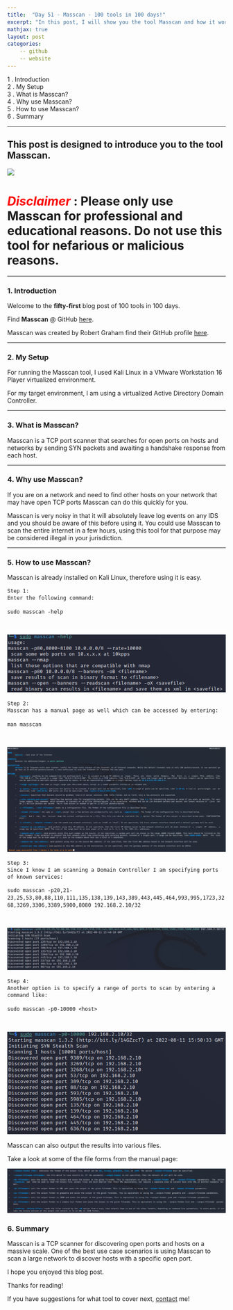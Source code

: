 ```yaml
---
title:  "Day 51 - Masscan - 100 tools in 100 days!"
excerpt: "In this post, I will show you the tool Masscan and how it works."
mathjax: true
layout: post
categories:
    -- github
    -- website
---
```


1 . Introduction
<br>
2 . My Setup
<br>
3 . What is Masscan?
<br>
4 . Why use Masscan?
<br>
5 . How to use Masscan?
<br>
6 . Summary

---

## This post is designed to introduce you to the tool Masscan.

![](PLACEHOLDER_TOOL_PHOTO)

# <span style="color:red">***Disclaimer***</span> : **Please only use Masscan for professional and educational reasons. Do not use this tool for nefarious or malicious reasons.**

---

### 1. **Introduction**

Welcome to the **fifty-first** blog post of 100 tools in 100 days.<br> 

Find **Masscan** @ GitHub [here](https://github.com/robertdavidgraham/masscan).

Masscan was created by Robert Graham find their GitHub profile [here](https://github.com/robertdavidgraham).


---

### 2. **My Setup**

For running the Masscan tool, I used Kali Linux in a VMware Workstation 16 Player virtualized environment.

For my target environment, I am using a virtualized Active Directory Domain Controller. 

---

### 3. **What is Masscan?**

Masscan is a TCP port scanner that searches for open ports on hosts and networks by sending SYN packets and awaiting a handshake response from each host. 

---

### 4. **Why use Masscan?**

If you are on a network and need to find other hosts on your network that may have open TCP ports Masscan can do this quickly for you. 

Masscan is very noisy in that it will absolutely leave log events on any IDS and you should be aware of this before using it. You could use Masscan to scan the entire internet in a few hours, using this tool for that purpose may be considered illegal in your jurisdiction. 

---

### 5. **How to use Masscan?**

Masscan is already installed on Kali Linux, therefore using it is easy.

    Step 1:
    Enter the following command:

    sudo masscan -help

<br>

![](https://raw.githubusercontent.com/matthewomccorkle/matthewomccorkle.github.io/master/_posts/assets/100%20tools/masscan/masscan2.png)

    Step 2:
    Masscan has a manual page as well which can be accessed by entering:

    man masscan

<br>

![](https://raw.githubusercontent.com/matthewomccorkle/matthewomccorkle.github.io/master/_posts/assets/100%20tools/masscan/masscan1.png)

    Step 3:
    Since I know I am scanning a Domain Controller I am specifying ports of known services:

`sudo masscan -p20,21-23,25,53,80,88,110,111,135,138,139,143,389,443,445,464,993,995,1723,3268,3269,3306,3389,5900,8080 192.168.2.10/32`

<br>

![](https://raw.githubusercontent.com/matthewomccorkle/matthewomccorkle.github.io/master/_posts/assets/100%20tools/masscan/masscan3.png)

    Step 4:
    Another option is to specify a range of ports to scan by entering a command like:

    sudo masscan -p0-10000 <host>

<br>

![](https://raw.githubusercontent.com/matthewomccorkle/matthewomccorkle.github.io/master/_posts/assets/100%20tools/masscan/masscan4.png)



Masscan can also output the results into various files. 

Take a look at some of the file forms from the manual page:

![](https://raw.githubusercontent.com/matthewomccorkle/matthewomccorkle.github.io/master/_posts/assets/100%20tools/masscan/masscan6.png)


### 6. **Summary**

Masscan is a TCP scanner for discovering open ports and hosts on a massive scale. One of the best use case scenarios is using Masscan to scan a large network to discover hosts with a specific open port.

I hope you enjoyed this blog post.

Thanks for reading!<br>

If you have suggestions for what tool to cover next, [contact](mailto:matthew.o.mccorkle@gmail.com) me!
